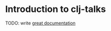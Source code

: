 # Introduction to clj-talks

TODO: write [great documentation](http://jacobian.org/writing/great-documentation/what-to-write/)
